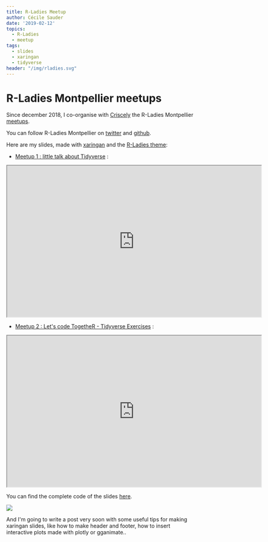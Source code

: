```yaml
---
title: R-Ladies Meetup
author: Cécile Sauder
date: '2019-02-12'
topics:
  - R-Ladies
  - meetup
tags:
  - slides
  - xaringan
  - tidyverse
header: "/img/rladies.svg"
---
```




# R-Ladies Montpellier meetups

Since december 2018, I co-organise with [Criscely](https://twitter.com/CriscelyLP) the R-Ladies Montpellier [meetups](https://www.meetup.com/fr-FR/rladies-montpellier/). 

You can follow R-Ladies Montpellier on [twitter](https://twitter.com/RLadiesMontpel) and [github](https://github.com/r-ladies-montpellier).

Here are my slides, made with [xaringan](https://github.com/yihui/xaringan) and
the [R-Ladies theme](https://github.com/rladies/resources/blob/master/xaringan-slides/how_to_use.md): 

  - [Meetup 1 : little talk about Tidyverse](https://cecilesauder.netlify.com/RLadiesMeetups/meetup1_Tidyverse/Tidyverse.html) :

<iframe src="https://cecilesauder.netlify.com/RLadiesMeetups/meetup1_Tidyverse/tidyverse#1" width="672" height="400px" data-external="1"></iframe>


  - [Meetup 2 : Let's code TogetheR - Tidyverse Exercises](https://cecilesauder.netlify.com/RLadiesMeetups/meetup2_Tidyverse_exercises/Tidyverse_exercises.html) : 
  
<iframe src="https://cecilesauder.netlify.com/rladiesmeetups/meetup2_tidyverse_exercises/tidyverse_exercises#1" width="672" height="400px" data-external="1"></iframe>

You can find the complete code of the slides [here](https://github.com/cecilesauder/blog/tree/master/static/RLadiesMeetups).



![](img/spoiler_alert.gif)

And  I'm going to write a post very soon with some useful tips for making 
xaringan slides, like how to make header and footer,  how to insert interactive 
plots made with plotly or gganimate..
